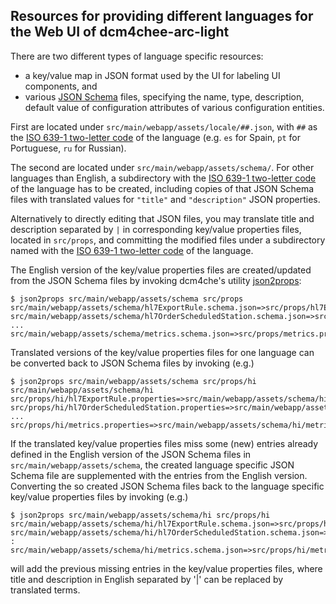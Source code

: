 ## Resources for providing different languages for the Web UI of dcm4chee-arc-light

There are two different types of language specific resources:
- a key/value map in JSON format used by the UI for labeling UI components, and
- various [JSON Schema](https://json-schema.org/) files, specifying the name, type, description, default value
  of configuration attributes of various configuration entities.

First are located under `src/main/webapp/assets/locale/##.json`, with `##` as the
[ISO 639-1 two-letter code](https://en.wikipedia.org/wiki/List_of_ISO_639-1_codes) of the language
(e.g. `es` for Spain, `pt` for Portuguese, `ru` for Russian). 

The second are located under `src/main/webapp/assets/schema/`. For other languages than English, a
subdirectory  with the [ISO 639-1 two-letter code](https://en.wikipedia.org/wiki/List_of_ISO_639-1_codes) of the
language has to be created, including copies of that JSON Schema files with translated values for
`"title"` and `"description"` JSON properties.

Alternatively to directly editing that JSON files, you may translate title and description separated by `|` in
corresponding key/value properties files, located in `src/props`, and committing the modified files under a
subdirectory named with the [ISO 639-1 two-letter code](https://en.wikipedia.org/wiki/List_of_ISO_639-1_codes)
of the language.

The English version of the key/value properties files are created/updated from the JSON Schema files by invoking
dcm4che's utility [json2props](https://github.com/dcm4che/dcm4che/tree/master/dcm4che-tool/dcm4che-tool-json2props):
```
$ json2props src/main/webapp/assets/schema src/props
src/main/webapp/assets/schema/hl7ExportRule.schema.json=>src/props/hl7ExportRule.properties
src/main/webapp/assets/schema/hl7OrderScheduledStation.schema.json=>src/props/hl7OrderScheduledStation.properties
...
src/main/webapp/assets/schema/metrics.schema.json=>src/props/metrics.properties
```

Translated versions of the key/value properties files for one language can be converted back to JSON Schema files by
invoking (e.g.)
```
$ json2props src/main/webapp/assets/schema src/props/hi src/main/webapp/assets/schema/hi
src/props/hi/hl7ExportRule.properties=>src/main/webapp/assets/schema/hi/hl7ExportRule.schema.json
src/props/hi/hl7OrderScheduledStation.properties=>src/main/webapp/assets/schema/hi/hl7OrderScheduledStation.schema.json
...
src/props/hi/metrics.properties=>src/main/webapp/assets/schema/hi/metrics.schema.json
```

If the translated key/value properties files miss some (new) entries already defined in the English version of the
JSON Schema files in `src/main/webapp/assets/schema`, the created language specific JSON Schema file are supplemented
with the entries from the English version. Converting the so created JSON Schema files back to the language specific
key/value properties files by invoking (e.g.) 
```
$ json2props src/main/webapp/assets/schema/hi src/props/hi
src/main/webapp/assets/schema/hi/hl7ExportRule.schema.json=>src/props/hi/hl7ExportRule.properties
src/main/webapp/assets/schema/hi/hl7OrderScheduledStation.schema.json=>src/props/hi/hl7OrderScheduledStation.properties
:
src/main/webapp/assets/schema/hi/metrics.schema.json=>src/props/hi/metrics.properties
```
will add the previous missing entries in the key/value properties files, where title and description in English
separated by '|' can be replaced by translated terms.
